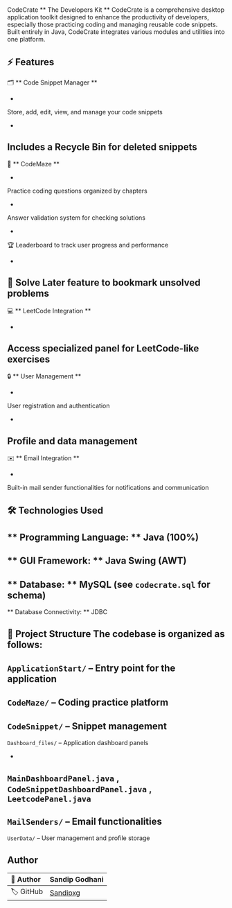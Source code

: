 #
 CodeCrate
**
The Developers Kit
**
CodeCrate is a comprehensive desktop application toolkit designed to enhance the productivity of developers, especially those practicing coding and managing reusable code snippets. Built entirely in Java, CodeCrate integrates various modules and utilities into one platform.
##
 ⚡️ Features
-
 🗂 
**
Code Snippet Manager
**
  
-
 Store, add, edit, view, and manage your code snippets
  
-
 Includes a Recycle Bin for deleted snippets
-
 🎯 
**
CodeMaze
**
  
-
 Practice coding questions organized by chapters
  
-
 Answer validation system for checking solutions
  
-
 🏆 Leaderboard to track user progress and performance
  
-
 🧠 Solve Later feature to bookmark unsolved problems
-
 💻 
**
LeetCode Integration
**
  
-
 Access specialized panel for LeetCode-like exercises
-
 🔒 
**
User Management
**
  
-
 User registration and authentication
  
-
 Profile and data management
-
 ✉️ 
**
Email Integration
**
  
-
 Built-in mail sender functionalities for notifications and communication
##
 🛠️ Technologies Used
-
 
**
Programming Language:
**
 Java (100%)
-
 
**
GUI Framework:
**
 Java Swing (AWT)
-
 
**
Database:
**
 MySQL (see 
`
codecrate.sql
`
 for schema)
-
 
**
Database Connectivity:
**
 JDBC
##
 📁 Project Structure
The codebase is organized as follows:
-
 
`
ApplicationStart/
`
 – Entry point for the application
-
 
`
CodeMaze/
`
 – Coding practice platform
-
 
`
CodeSnippet/
`
 – Snippet management
-
 
`
Dashboard_files/
`
 – Application dashboard panels
  
-
 
`
MainDashboardPanel.java
`
, 
`
CodeSnippetDashboardPanel.java
`
, 
`
LeetcodePanel.java
`
-
 
`
MailSenders/
`
 – Email functionalities
-
 
`
UserData/
`
 – User management and profile storage

## Author

| 👤  Author           | Sandip Godhani                      |
|:---------------------|:------------------------------------|
| 🏷️  GitHub           | [Sandipxg](https://github.com/Sandipxg) |
